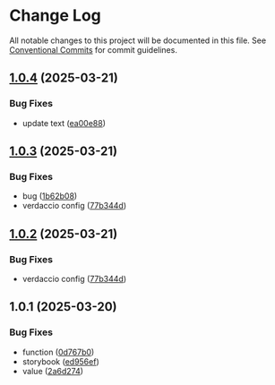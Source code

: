 # Change Log

All notable changes to this project will be documented in this file.
See [Conventional Commits](https://conventionalcommits.org) for commit guidelines.

## [1.0.4](https://github.com/abcdyeah/lf-monerepo/compare/@lf/libs@1.0.3...@lf/libs@1.0.4) (2025-03-21)


### Bug Fixes

* update text ([ea00e88](https://github.com/abcdyeah/lf-monerepo/commit/ea00e886a9da9e28a48f6786a6eff26d541c8aab))





## [1.0.3](https://github.com/abcdyeah/lf-monerepo/compare/@lf/libs@1.0.1...@lf/libs@1.0.3) (2025-03-21)


### Bug Fixes

* bug ([1b62b08](https://github.com/abcdyeah/lf-monerepo/commit/1b62b08ca8a13aa573d83d44ad85542e6669ee28))
* verdaccio config ([77b344d](https://github.com/abcdyeah/lf-monerepo/commit/77b344d0e598d35ce745b03a0fbfb93ba92a83e0))





## [1.0.2](https://github.com/abcdyeah/lf-monerepo/compare/@lf/libs@1.0.1...@lf/libs@1.0.2) (2025-03-21)


### Bug Fixes

* verdaccio config ([77b344d](https://github.com/abcdyeah/lf-monerepo/commit/77b344d0e598d35ce745b03a0fbfb93ba92a83e0))





## 1.0.1 (2025-03-20)


### Bug Fixes

* function ([0d767b0](https://github.com/abcdyeah/lf-monerepo/commit/0d767b0bbe4f523d318b789dde830441c8742bf9))
* storybook ([ed956ef](https://github.com/abcdyeah/lf-monerepo/commit/ed956ef988358a3481a16a6e732476fca39e579b))
* value ([2a6d274](https://github.com/abcdyeah/lf-monerepo/commit/2a6d274cc375b43829c6b65110e9e8cc3bc1e6ba))
